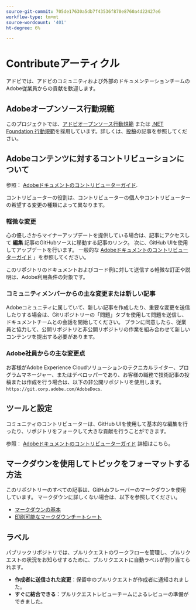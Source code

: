 ```yaml
---
source-git-commit: 705de17630a5db7f43536f870e8760a4d22427e6
workflow-type: tm+mt
source-wordcount: '401'
ht-degree: 6%

---
```

# Contributeアーティクル

アドビでは、アドビのコミュニティおよび外部のドキュメンテーションチームのAdobe従業員からの貢献を歓迎します。

## Adobeオープンソース行動規範

このプロジェクトでは、[アドビオープンソース行動規範](code-of-conduct.md) または [.NET Foundation 行動規範](https://dotnetfoundation.org/code-of-conduct)を採用しています。詳しくは、[投稿](contributing.md)の記事を参照してください。

## Adobeコンテンツに対するコントリビューションについて

参照： [Adobeドキュメントのコントリビューターガイド](https://experienceleague.adobe.com/docs/contributor/contributor-guide/introduction.html).

コントリビューターの役割は、コントリビューターの個人やコントリビューターの希望する変更の種類によって異なります。

### 軽微な変更

心の優しさからマイナーアップデートを提供している場合は、記事にアクセスして **編集** 記事のGitHubソースに移動する記事のリンク。 次に、GitHub UIを使用してアップデートを行います。 一般的な [Adobeドキュメントのコントリビューターガイド](https://experienceleague.adobe.com/docs/contributor/contributor-guide/introduction.html) 」を参照してください。

このリポジトリのドキュメントおよびコード例に対して送信する軽微な訂正や説明は、Adobe利用条件の対象です。

### コミュニティメンバーからの主な変更または新しい記事

Adobeコミュニティに属していて、新しい記事を作成したり、重要な変更を送信したりする場合は、Gitリポジトリーの「問題」タブを使用して問題を送信し、ドキュメントチームとの会話を開始してください。 プランに同意したら、従業員と協力して、公開リポジトリと非公開リポジトリの作業を組み合わせて新しいコンテンツを提出する必要があります。

<!--
If you submit a pull request with significant changes to documentation and code examples, you'll see a message in the pull request asking you to submit an online contribution license agreement (CLA). We need you to complete the online form before we can review your pull request.
-->

### Adobe社員からの主な変更点

お客様がAdobe Experience Cloudソリューションのテクニカルライター、プログラムマネージャー、またはデベロッパーであり、お客様の職務で技術記事の投稿または作成を行う場合は、以下の非公開リポジトリを使用します。 `https://git.corp.adobe.com/AdobeDocs`.

<!--Employees from other parts of the Adobe world should use the public repo for minor updates.-->

## ツールと設定

コミュニティのコントリビューターは、GitHub UIを使用して基本的な編集を行ったり、リポジトリをフォークして大きな貢献を行うことができます。

参照： [Adobeドキュメントのコントリビューターガイド](https://experienceleague.adobe.com/docs/contributor/contributor-guide/introduction.html) 詳細はこちら。

## マークダウンを使用してトピックをフォーマットする方法

このリポジトリーのすべての記事は、GitHubフレーバーのマークダウンを使用しています。 マークダウンに詳しくない場合は、以下を参照してください。

* [マークダウンの基本](https://help.github.com/articles/getting-started-with-writing-and-formatting-on-github/)
* [印刷可能なマークダウンチートシート](https://guides.github.com/pdfs/markdown-cheatsheet-online.pdf)

## ラベル

パブリックリポジトリでは、プルリクエストのワークフローを管理し、プルリクエストの状況をお知らせするために、プルリクエストに自動ラベルが割り当てられます。

* **作成者に送信された変更**：保留中のプルリクエストが作成者に通知されました。
* **すぐに結合できる**：プルリクエストレビューチームによるレビューの準備ができました。
